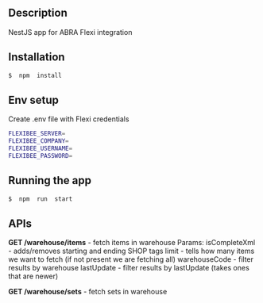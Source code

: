 
  
  

  

## Description

  

  

NestJS app for ABRA Flexi integration

  

  

## Installation

  

  

```bash
$  npm  install
```

  

## Env setup

  

Create .env file with Flexi credentials

```bash
FLEXIBEE_SERVER=
FLEXIBEE_COMPANY=
FLEXIBEE_USERNAME=
FLEXIBEE_PASSWORD=
```

  

## Running the app

  

  

```bash
$  npm  run  start
```
## APIs

  
 **GET /warehouse/items** - fetch items in warehouse
Params:
isCompleteXml - adds/removes starting and ending SHOP tags
limit - tells how many items we want to fetch (if not present we are fetching all)
warehouseCode - filter results by warehouse
lastUpdate - filter results by lastUpdate (takes ones that are newer)

 **GET /warehouse/sets** - fetch sets in warehouse


 